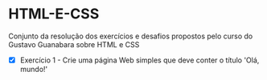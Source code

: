 # HTML-E-CSS
Conjunto da resolução dos exercícios e desafios propostos pelo curso do Gustavo Guanabara sobre HTML e CSS

- [X] Exercício 1 - Crie uma página Web simples que deve conter o título 'Olá, mundo!'
